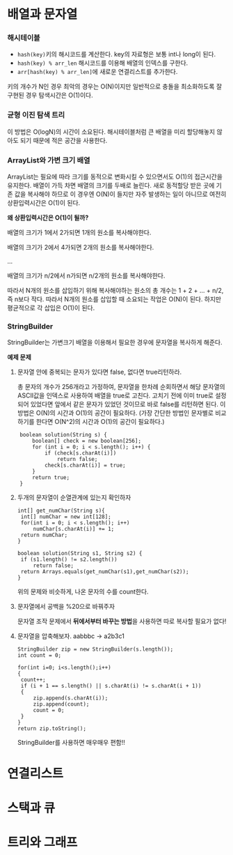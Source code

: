 # 배열과 문자열

### 해시테이블

- ```hash(key)```키의 해시코드를 계산한다. key의 자료형은 보통 int나 long이 된다.
- ```hash(key) % arr_len``` 해시코드를 이용해 배열의 인덱스를 구한다.
- ```arr[hash(key) % arr_len]```에 새로운 연결리스트를 추가한다.

키의 개수가 N인 경우 최악의 경우는 O(N)이지만 일반적으로 충돌을 최소화하도록 잘 구현된 경우 탐색시간은 O(1)이다.



### 균형 이진 탐색 트리

이 방법은 O(logN)의 시간이 소요된다. 해시테이블처럼 큰 배열을 미리 할당해놓지 않아도 되기 때문에 적은 공간을 사용한다. 



### ArrayList와 가변 크기 배열

ArrayList는 필요에 따라 크기를 동적으로 변화시킬 수 있으면서도 O(1)의 접근시간을 유지한다. 배열이 가득 차면 배열의 크기를 두배로 늘린다. 새로 동적할당 받은 곳에 기존 값을 복사해야 하므로 이 경우엔 O(N)이 들지만 자주 발생하는 일이 아니므로 여전히 상환입력시간은 O(1)이 된다.

**왜 상환입력시간은 O(1)이 될까?**

배열의 크기가 1에서 2가되면 1개의 원소를 복사해야한다.

배열의 크기가 2에서 4가되면 2개의 원소를 복사해야한다.

...

배열의 크기가 n/2에서 n가되면 n/2개의 원소를 복사해야한다.

따라서 N개의 원소를 삽입하기 위해 복사해야하는 원소의 총 개수는 1 + 2 + ... + n/2, 즉 n보다 작다. 따라서 N개의 원소를 삽입할 때 소요되는 작업은 O(N)이 된다. 하지만 평균적으로 각 삽입은 O(1)이 된다.



### StringBuilder

StringBuilder는 가변크기 배열을 이용해서 필요한 경우에 문자열을 복사하게 해준다.



**예제 문제**

1. 문자열 안에 중복되는 문자가 있다면 false, 없다면 true리턴하라.

   총 문자의 개수가 256개라고 가정하여, 문자열을 한차례 순회하면서 해당 문자열의 ASCII값을 인덱스로 사용하여 배열을 true로 고친다. 고치기 전에 이미 true로 설정되어 있었다면 앞에서 같은 문자가 있었던 것이므로 바로 false를 리턴하면 된다. 이 방법은 O(N)의 시간과 O(1)의 공간이 필요하다. (가장 간단한 방법인 문자별로 비교하기를 한다면 O(N^2)의 시간과 O(1)의 공간이 필요하다.)

```
	boolean solution(String s) {
		boolean[] check = new boolean[256];
		for (int i = 0; i < s.length(); i++) {
			if (check[s.charAt(i)])
				return false;
			check[s.charAt(i)] = true;
		}
		return true;
	}
```



2. 두개의 문자열이 순열관계에 있는지 확인하자

   ```
   int[] get_numChar(String s){
   	int[] numChar = new int[128];
   	for(int i = 0; i < s.length(); i++)
   		numChar[s.charAt(i)] += 1;
   	return numChar;
   }
   
   boolean solution(String s1, String s2) {
   	if (s1.length() != s2.length())
   		return false;
   	return Arrays.equals(get_numChar(s1),get_numChar(s2));
   }
   ```

   위의 문제와 비슷하게, 나온 문자의 수를 count한다.



3. 문자열에서 공백을 %20으로 바꿔주자

   문자열 조작 문제에서 **뒤에서부터 바꾸는 방법**을 사용하면 따로 복사할 필요가 없다!



4. 문자열을 압축해보자. aabbbc -> a2b3c1

   ```
   StringBuilder zip = new StringBuilder(s.length());
   int count = 0;
   
   for(int i=0; i<s.length();i++)
   {
   	count++;
   	if (i + 1 == s.length() || s.charAt(i) != s.charAt(i + 1))
   	{
   		zip.append(s.charAt(i));
   		zip.append(count);
   		count = 0;
   	}
   }
   return zip.toString();
   ```

   StringBuilder를 사용하면 매우매우 편함!!



# 연결리스트



# 스택과 큐



# 트리와 그래프

